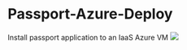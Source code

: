 # Passport-Azure-Deploy
Install passport application to an IaaS Azure VM
<a href="https://portal.azure.com/#create/Microsoft.Template/uri/https%3A%2F%2Fraw.githubusercontent.com%2Fkrissrad%2Fpassport-Azure-Deploy%2Fmaster%2fpassportAzureDeployTemplate.json" target="_blank">
    <img src="http://azuredeploy.net/deploybutton.png"/>
</a>
